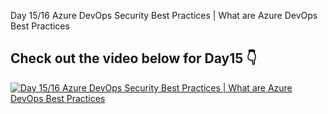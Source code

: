 Day 15/16 Azure DevOps Security Best Practices | What are Azure DevOps Best Practices
## Check out the video below for Day15 👇

[![Day 15/16 Azure DevOps Security Best Practices | What are Azure DevOps Best Practices](https://img.youtube.com/vi/l5hSkcSRiVI/sddefault.jpg)](https://youtu.be/l5hSkcSRiVI)

